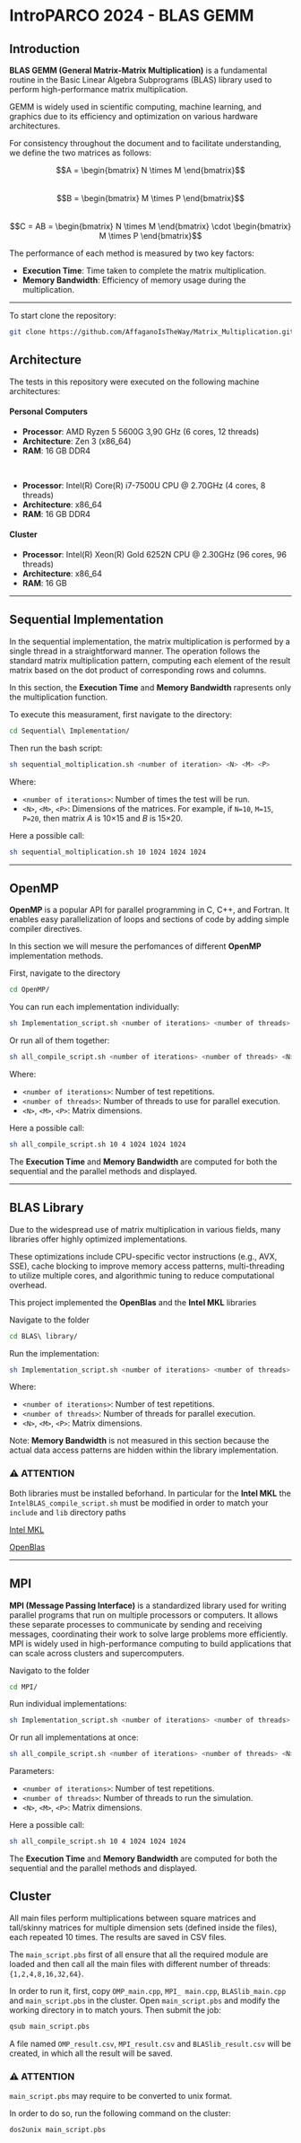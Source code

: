 # IntroPARCO 2024 - BLAS GEMM

## Introduction

**BLAS GEMM (General Matrix-Matrix Multiplication)** is a fundamental routine in the Basic Linear Algebra Subprograms (BLAS) library used to perform high-performance matrix multiplication.

GEMM is widely used in scientific computing, machine learning, and graphics due to its efficiency and optimization on various hardware architectures.

For consistency throughout the document and to facilitate understanding, we define the two matrices as follows:

$$A = \begin{bmatrix} N \times M \end{bmatrix}$$  
$$B = \begin{bmatrix} M \times P \end{bmatrix}$$  
$$C = AB = \begin{bmatrix} N \times M \end{bmatrix} \cdot \begin{bmatrix} M \times P \end{bmatrix}$$

The performance of each method is measured by two key factors:

- **Execution Time**: Time taken to complete the matrix multiplication.
- **Memory Bandwidth**: Efficiency of memory usage during the multiplication.

---

To start clone the repository:

```bash
git clone https://github.com/AffaganoIsTheWay/Matrix_Multiplication.git
```

## Architecture

The tests in this repository were executed on the following machine architectures:

#### Personal Computers

- **Processor**: AMD Ryzen 5 5600G 3,90 GHz (6 cores, 12 threads)
- **Architecture**: Zen 3 (x86_64)
- **RAM**: 16 GB DDR4

<br>

- **Processor**: Intel(R) Core(R) i7-7500U CPU @ 2.70GHz (4 cores, 8 threads)
- **Architecture**: x86_64
- **RAM**: 16 GB DDR4

#### Cluster

- **Processor**: Intel(R) Xeon(R) Gold 6252N CPU @ 2.30GHz (96 cores, 96 threads)
- **Architecture**: x86_64
- **RAM**: 16 GB

---


## Sequential Implementation

In the sequential implementation, the matrix multiplication is performed by a single thread in a straightforward manner. The operation follows the standard matrix multiplication pattern, computing each element of the result matrix based on the dot product of corresponding rows and columns.

In this section, the **Execution Time** and **Memory Bandwidth** rapresents only the multiplication function.

To execute this measurament, first navigate to the directory:

```bash
cd Sequential\ Implementation/
```

Then run the bash script:

```bash
sh sequential_moltiplication.sh <number of iteration> <N> <M> <P>
```

Where:

- `<number of iterations>`: Number of times the test will be run.
- `<N>`, `<M>`, `<P>`: Dimensions of the matrices. For example, if `N=10`, `M=15`, `P=20`, then matrix *A* is 10×15 and *B* is 15×20.

Here a possible call:

```bash
sh sequential_moltiplication.sh 10 1024 1024 1024
```

---

## OpenMP

**OpenMP** is a popular API for parallel programming in C, C++, and Fortran. It enables easy parallelization of loops and sections of code by adding simple compiler directives.

In this section we will mesure the perfomances of different **OpenMP** implementation methods.

First, navigate to the directory

```bash
cd OpenMP/
```

You can run each implementation individually:

```bash
sh Implementation_script.sh <number of iterations> <number of threads> <N> <M> <P>
```

Or run all of them together:

```bash
sh all_compile_script.sh <number of iterations> <number of threads> <N> <M> <P>
```

Where:

- `<number of iterations>`: Number of test repetitions.
- `<number of threads>`: Number of threads to use for parallel execution.
- `<N>`, `<M>`, `<P>`: Matrix dimensions.

Here a possible call:

```bash
sh all_compile_script.sh 10 4 1024 1024 1024
```

The **Execution Time** and **Memory Bandwidth** are computed for both the sequential and the parallel methods and displayed.

---

## BLAS Library

Due to the widespread use of matrix multiplication in various fields, many libraries offer highly optimized implementations.

These optimizations include CPU-specific vector instructions (e.g., AVX, SSE), cache blocking to improve memory access patterns, multi-threading to utilize multiple cores, and algorithmic tuning to reduce computational overhead.

This project implemented the **OpenBlas** and the **Intel MKL** libraries

Navigate to the folder

```bash
cd BLAS\ library/
```

Run the implementation:

```bash
sh Implementation_script.sh <number of iterations> <number of threads> <N> <M> <P>
```

Where:

- `<number of iterations>`: Number of test repetitions.
- `<number of threads>`: Number of threads for parallel execution.
- `<N>`, `<M>`, `<P>`: Matrix dimensions.

Note: **Memory Bandwidth** is not measured in this section because the actual data access patterns are hidden within the library implementation.

### ⚠️ ATTENTION

Both libraries must be installed beforhand. In particular for the **Intel MKL** the `IntelBLAS_compile_script.sh` must be modified in order to match your `include` and `lib` directory paths

[Intel MKL](https://www.intel.com/content/www/us/en/developer/tools/oneapi/onemkl-documentation.html)

[OpenBlas](http://www.openmathlib.org/OpenBLAS/)

---

## MPI

**MPI (Message Passing Interface)** is a standardized library used for writing parallel programs that run on multiple processors or computers. It allows these separate processes to communicate by sending and receiving messages, coordinating their work to solve large problems more efficiently. MPI is widely used in high-performance computing to build applications that can scale across clusters and supercomputers.

Navigato to the folder

```bash
cd MPI/
```

Run individual implementations:

```bash
sh Implementation_script.sh <number of iterations> <number of threads> <N> <M> <P>
```

Or run all implementations at once:

```bash
sh all_compile_script.sh <number of iterations> <number of threads> <N> <M> <P>
```

Parameters:

- `<number of iterations>`: Number of test repetitions.
- `<number of threads>`: Number of threads to run the simulation.
- `<N>`, `<M>`, `<P>`: Matrix dimensions.

Here a possible call:

```bash
sh all_compile_script.sh 10 4 1024 1024 1024
```

The **Execution Time** and **Memory Bandwidth** are computed for both the sequential and the parallel methods and displayed.

## Cluster

All main files perform multiplications between square matrices and tall/skinny matrices for multiple dimension sets (defined inside the files), each repeated 10 times. The results are saved in CSV files.

The `main_script.pbs` first of all ensure that all the required module are loaded and then call all the main files with different number of threads: `{1,2,4,8,16,32,64}`.

In order to run it, first, copy ```OMP_main.cpp```, ```MPI_ main.cpp```, ```BLASlib_main.cpp``` and ```main_script.pbs``` in the cluster. Open ```main_script.pbs``` and modify the working directory in to match yours. Then submit the job:

```bash
qsub main_script.pbs
```

A file named ```OMP_result.csv```, ```MPI_result.csv``` and ```BLASlib_result.csv``` will be created, in which all the result will be saved.

### ⚠️ ATTENTION

```main_script.pbs``` may require to be converted to unix format.

In order to do so, run the following command on the cluster:

```bash
dos2unix main_script.pbs
```
